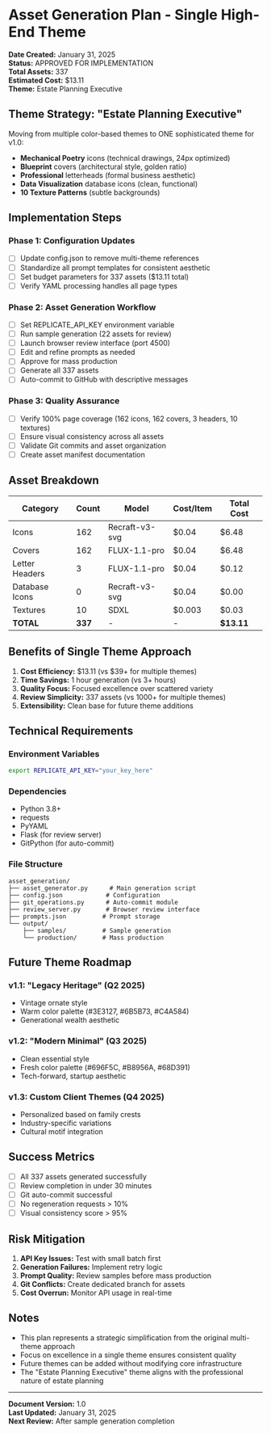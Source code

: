 # Asset Generation Plan - Single High-End Theme

**Date Created:** January 31, 2025  
**Status:** APPROVED FOR IMPLEMENTATION  
**Total Assets:** 337  
**Estimated Cost:** $13.11  
**Theme:** Estate Planning Executive

## Theme Strategy: "Estate Planning Executive"

Moving from multiple color-based themes to ONE sophisticated theme for v1.0:
- **Mechanical Poetry** icons (technical drawings, 24px optimized)
- **Blueprint** covers (architectural style, golden ratio)
- **Professional** letterheads (formal business aesthetic)
- **Data Visualization** database icons (clean, functional)
- **10 Texture Patterns** (subtle backgrounds)

## Implementation Steps

### Phase 1: Configuration Updates
- [ ] Update config.json to remove multi-theme references
- [ ] Standardize all prompt templates for consistent aesthetic
- [ ] Set budget parameters for 337 assets ($13.11 total)
- [ ] Verify YAML processing handles all page types

### Phase 2: Asset Generation Workflow
- [ ] Set REPLICATE_API_KEY environment variable
- [ ] Run sample generation (22 assets for review)
- [ ] Launch browser review interface (port 4500)
- [ ] Edit and refine prompts as needed
- [ ] Approve for mass production
- [ ] Generate all 337 assets
- [ ] Auto-commit to GitHub with descriptive messages

### Phase 3: Quality Assurance
- [ ] Verify 100% page coverage (162 icons, 162 covers, 3 headers, 10 textures)
- [ ] Ensure visual consistency across all assets
- [ ] Validate Git commits and asset organization
- [ ] Create asset manifest documentation

## Asset Breakdown

| Category | Count | Model | Cost/Item | Total Cost |
|----------|-------|-------|-----------|------------|
| Icons | 162 | Recraft-v3-svg | $0.04 | $6.48 |
| Covers | 162 | FLUX-1.1-pro | $0.04 | $6.48 |
| Letter Headers | 3 | FLUX-1.1-pro | $0.04 | $0.12 |
| Database Icons | 0 | Recraft-v3-svg | $0.04 | $0.00 |
| Textures | 10 | SDXL | $0.003 | $0.03 |
| **TOTAL** | **337** | - | - | **$13.11** |

## Benefits of Single Theme Approach

1. **Cost Efficiency:** $13.11 (vs $39+ for multiple themes)
2. **Time Savings:** 1 hour generation (vs 3+ hours)
3. **Quality Focus:** Focused excellence over scattered variety
4. **Review Simplicity:** 337 assets (vs 1000+ for multiple themes)
5. **Extensibility:** Clean base for future theme additions

## Technical Requirements

### Environment Variables
```bash
export REPLICATE_API_KEY="your_key_here"
```

### Dependencies
- Python 3.8+
- requests
- PyYAML
- Flask (for review server)
- GitPython (for auto-commit)

### File Structure
```
asset_generation/
├── asset_generator.py      # Main generation script
├── config.json            # Configuration
├── git_operations.py      # Auto-commit module
├── review_server.py       # Browser review interface
├── prompts.json          # Prompt storage
└── output/
    ├── samples/          # Sample generation
    └── production/       # Mass production
```

## Future Theme Roadmap

### v1.1: "Legacy Heritage" (Q2 2025)
- Vintage ornate style
- Warm color palette (#3E3127, #6B5B73, #C4A584)
- Generational wealth aesthetic

### v1.2: "Modern Minimal" (Q3 2025)
- Clean essential style
- Fresh color palette (#696F5C, #B8956A, #68D391)
- Tech-forward, startup aesthetic

### v1.3: Custom Client Themes (Q4 2025)
- Personalized based on family crests
- Industry-specific variations
- Cultural motif integration

## Success Metrics

- [ ] All 337 assets generated successfully
- [ ] Review completion in under 30 minutes
- [ ] Git auto-commit successful
- [ ] No regeneration requests > 10%
- [ ] Visual consistency score > 95%

## Risk Mitigation

1. **API Key Issues:** Test with small batch first
2. **Generation Failures:** Implement retry logic
3. **Prompt Quality:** Review samples before mass production
4. **Git Conflicts:** Create dedicated branch for assets
5. **Cost Overrun:** Monitor API usage in real-time

## Notes

- This plan represents a strategic simplification from the original multi-theme approach
- Focus on excellence in a single theme ensures consistent quality
- Future themes can be added without modifying core infrastructure
- The "Estate Planning Executive" theme aligns with the professional nature of estate planning

---
**Document Version:** 1.0  
**Last Updated:** January 31, 2025  
**Next Review:** After sample generation completion